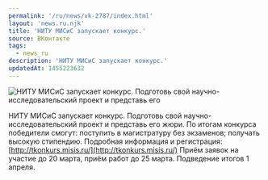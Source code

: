 ```yaml
---
permalink: '/ru/news/vk-2787/index.html'
layout: 'news.ru.njk'
title: 'НИТУ МИСиС запускает конкурс.'
source: ВКонтакте
tags:
  - news_ru
description: 'НИТУ МИСиС запускает конкурс.'
updatedAt: 1455223632
---
```

![НИТУ МИСиС запускает конкурс. Подготовь свой научно-исследовательский проект и представь его](https://sun9-2.userapi.com/impf/c627522/v627522303/38794/EGO4vGZ-OKE.jpg?size=604x433&quality=96&proxy=1&sign=7a4a25d41ca77c97641238f69b8e0269&c_uniq_tag=K3nvC_3hO15jelF19KofrD861Dh1WKl3jNSCSDv_0rM&type=album)

НИТУ МИСиС запускает конкурс.
Подготовь свой научно-исследовательский проект и представь его жюри.
По итогам конкурса победители смогут:
поступить в магистратуру без экзаменов;
получать высокую стипендию.
Подробная информация и регистрация: [http://tkonkurs.misis.ru/](http://tkonkurs.misis.ru/)
Приём заявок на участие до 20 марта, приём работ до 25 марта.
Подведение итогов 1 апреля.
